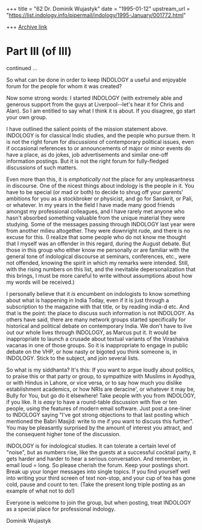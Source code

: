 +++
title = "62 Dr. Dominik Wujastyk"
date = "1995-01-12"
upstream_url = "https://list.indology.info/pipermail/indology/1995-January/001772.html"

+++
[Archive link](https://list.indology.info/pipermail/indology/1995-January/001772.html)

Part III (of III)
=================

continued ...


So what can be done in order to keep INDOLOGY a useful and enjoyable
forum for the people for whom it was created?

Now some strong words: I started INDOLOGY (with extremely able and
generous support from the guys at Liverpool--let's hear it for Chris
and Alan).  So I am entitled to say what I think it is about.  If you
disagree, go start your own group.

I have outlined the salient points of the mission statement above.
INDOLOGY is for classical Indic studies, and the people who pursue them.
It is not the right forum for *discussions* of contemporary political
issues, even if occasional references to or announcements of major or
minor events do have a place, as do jokes, job advertisements and
similar one-off information postings.  But it is not the right forum for
fully-fledged discussions of such matters.

Even more than this, it is *emphatically not* the place for any
unpleasantness in discourse.  One of the nicest things about indology is
the people in it.  You have to be special (or mad or both) to decide to
shrug off your parents' ambitions for you as a stockbroker or physicist,
and go for Sanskrit, or Pali, or whatever.  In my years in the field I
have made many good friends amongst my professional colleagues, and I
have rarely met anyone who hasn't absorbed something valuable from the
unique material they were studying.  Some of the messages passing
through INDOLOGY last year were from another milieu altogether.  They
were downright rude, and there is no excuse for this.  (I realize that
some people who do not know me thought that I myself was an offender in
this regard, during the August debate. But those in this group who
either know me personally or are familiar with the general tone of
indological discourse at seminars, conferences, etc., were not offended,
knowing the spirit in which my remarks were intended.  Still, with the
rising numbers on this list, and the inevitable depersonalization that
this brings, I must be more careful to write without assumptions about
how my words will be received.)

I personally believe that it *is* encumbent on indologists to know
something about what is happening in India Today, even if it is just
through a subscription to the magazine with that title, or by reading
india-d etc.  And that is the point: the place to discuss such
information is not INDOLOGY. As others have said, there are many network
groups started specifically for historical and political debate on
contemporary India.  We don't have to live out our whole lives through
INDOLOGY, as Marcus put it.  It would be inappropriate to launch a
crusade about textual variants of the Virashaiva vacanas in one of those
groups.  So it is inappropriate to engage in public debate on the VHP,
or how nasty or bigoted you think someone is, in INDOLOGY.  Stick to the
subject, and join several lists.

So what is my siddhanta?  It's this: If you want to argue loudly about
politics, to praise this or that party or group, to sympathize with
Muslims in Ayodhya, or with Hindus in Lahore, or vice versa, or to say
how much you dislike establishment academics, or how NRIs are deracine',
or whatever it may be, Bully for You, but go do it elsewhere!  Take
people with you from INDOLOGY, if you like.  It is *easy* to have a
round-table discussion with five or ten people, using the features of
modern email software.  Just post a one-liner to INDOLOGY saying "I've
got strong objections to that last posting which mentioned the Babri
Masjid: write to me if you want to discuss this further".  You may be
pleasantly surprised by the amount of interest you attract, and the
consequent higher tone of the discussion.

INDOLOGY is for indological studies.  It can tolerate a certain level of
"noise", but as numbers rise, like the guests at a successful cocktail
party, it gets harder and harder to hear a serious conversation.  And
remember, in email loud = long.  So please cherish the forum.  Keep your
postings short.  Break up your longer messages into single topics.  If
you find yourself well into writing your third screen of text non-stop,
and your cup of tea has gone cold, pause and count to ten.  (Take the
present long triple posting as an example of what not to do!)

Everyone is welcome to join the group, but when posting, treat INDOLOGY
as a special place for professional indology.


Dominik Wujastyk






